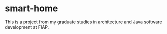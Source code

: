 # smart-home
This is a project from my graduate studies in architecture and Java software development at FIAP.
